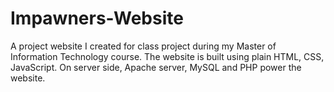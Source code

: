 # Impawners-Website
A project website I created for class project during my Master of Information Technology course. The website is built using plain HTML, CSS, 
JavaScript. On server side, Apache server, MySQL and PHP power the website. 
